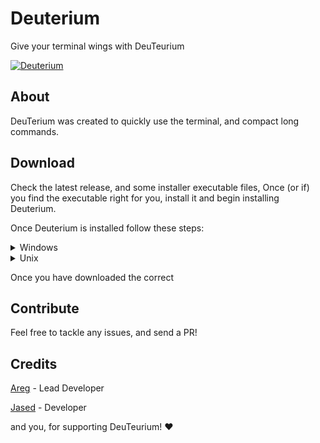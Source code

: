 # Deuterium
Give your terminal wings with DeuTeurium

<a href="https://discord.gg/UEB6SWzfV7">![Deuterium](https://img.shields.io/discord/1033847467655053332?style=for-the-badge&logo=discord&label=DISCORD&color=blue)</a>

## About
DeuTerium was created to quickly use the terminal, and compact long commands.

## Download
Check the latest release, and some installer executable files, Once (or if) you find the executable right for you, install it and begin installing Deuterium.

Once Deuterium is installed follow these steps:

<details>
  <summary>Windows</summary>
  
    Once in __Administrator Mode__ (necessary to add program to C:\Program Files), run __make-windows.bat__.
  
    When the program finishes executing, add C:\Program Files\deuterium to PATH.
  
    And thats it! That simple! 🎉
</details>

<details>
  <summary>Unix</summary>
  
    Run `make`, or `make with-d-file`, to install with a shorter prefix, along with the default, dt prefix.

    There should be a clone of the `dt` file in `{project folder}/dist/dt`, alongside a clone of `d`, if you wanted the shorter prefix.

    If for any reason, there isnt a clone of these files in `/usr/bin`, then make sure to add them
</details>

Once you have downloaded the correct 

## Contribute
Feel free to tackle any issues, and send a PR!

## Credits

[Areg](https://github.com/AregPrograms) - Lead Developer

[Jased](https://github.com/jased-0001) - Developer

and you, for supporting DeuTeurium! ❤
